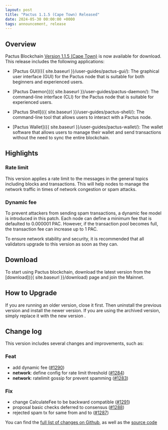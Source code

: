 ```yaml
---
layout: post
title: "Pactus 1.1.5 (Cape Town) Released"
date: 2024-05-30 00:00:00 +0000
tags: announcement, release
---
```


## Overview

Pactus Blockchain [Version 1.1.5 (Cape Town)](https://github.com/pactus-project/pactus/releases/tag/v1.1.5)
is now available for download.
This release includes the following applications:

- [Pactus GUI]({{ site.baseurl }}/user-guides/pactus-gui/):
  The graphical user interface (GUI) for the Pactus node that is suitable
  for both beginners and experienced users.

- [Pactus Daemon]({{ site.baseurl }}/user-guides/pactus-daemon/):
  The command-line interface (CLI) for the Pactus node that is suitable for experienced users.

- [Pactus Shell]({{ site.baseurl }}/user-guides/pactus-shell/):
  The command-line tool that allows users to interact with a Pactus node.

- [Pactus Wallet]({{ site.baseurl }}/user-guides/pactus-wallet/):
  The wallet software that allows users to manage their wallet and send transactions
  without the need to sync the entire blockchain.

## Highlights

### Rate limit

This version applies a rate limit to the messages in the general topics including blocks and transactions.
This will help nodes to manage the network traffic in times of network congestion or spam attacks.

### Dynamic fee

To prevent attackers from sending spam transactions, a dynamic fee model is introduced in this patch.
Each node can define a minimum fee that is defaulted to 0.000001 PAC.
However, if the transaction pool becomes full, the transaction fee can increase up to 1 PAC.

To ensure network stability and security,
it is recommended that all validators upgrade to this version as soon as they can.

## Download

To start using Pactus blockchain, download the latest version from the [download]({{ site.baseurl }}/download)
page and join the Mainnet.

## How to Upgrade

If you are running an older version, close it first.
Then uninstall the previous version and install the newer version.
If you are using the archived version, simply replace it with the new version .

## Change log

This version includes several changes and improvements, such as:

### Feat

- add dynamic fee ([#1290](https://github.com/pactus-project/pactus/pull/1290))
- **network**: define config for rate limit threshold ([#1284](https://github.com/pactus-project/pactus/pull/1284))
- **network**: ratelimit gossip for prevent spamming ([#1283](https://github.com/pactus-project/pactus/pull/1283))

### Fix

- change CalculateFee to be backward compatible ([#1291](https://github.com/pactus-project/pactus/pull/1291))
- proposal basic checks deferred to consensus ([#1288](https://github.com/pactus-project/pactus/pull/1288))
- rejected spam tx for same from and to ([#1287](https://github.com/pactus-project/pactus/pull/1287))

You can find the [full list of changes on Github](https://github.com/pactus-project/pactus/compare/v1.1.4...v1.1.5),
as well as the [source code](https://github.com/pactus-project/pactus/releases/tag/v1.1.5)
